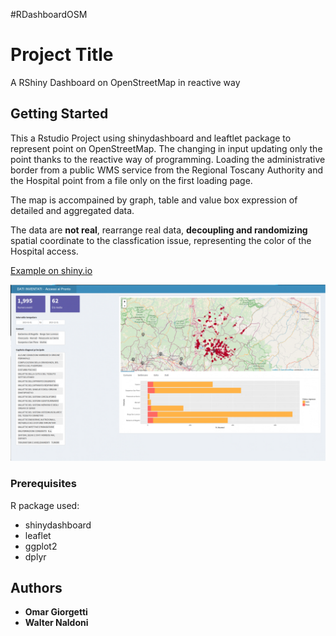 #RDashboardOSM

# Project Title

A RShiny Dashboard on OpenStreetMap in reactive way

## Getting Started

This a Rstudio Project using shinydashboard and leaftlet package to represent point on OpenStreetMap. The changing in input updating only the point thanks to the reactive way of programming. Loading the administrative border from a public WMS service from the Regional Toscany Authority and the Hospital point from a file only on the first loading page.

The map is accompained by graph, table and value box expression of detailed and aggregated data.

The data are **not real**, rearrange real data, **decoupling and randomizing** spatial coordinate to the classfication issue, representing the color of the Hospital access.

[Example on shiny.io](https://xpasdup.shinyapps.io/test1/)

![Static image](example.png)

### Prerequisites



R package used:

- shinydashboard
- leaflet
- ggplot2
- dplyr






## Authors

* **Omar Giorgetti** 
* **Walter Naldoni**






